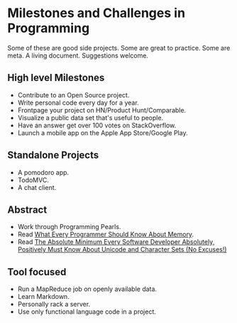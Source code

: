 # Milestones and Challenges in Programming

Some of these are good side projects. Some are great to practice. Some are meta. A living document. Suggestions welcome.

## High level Milestones
- Contribute to an Open Source project.
- Write personal code every day for a year.
- Frontpage your project on HN/Product Hunt/Comparable.
- Visualize a public data set that's useful to people.
- Have an answer get over 100 votes on StackOverflow.
- Launch a mobile app on the Apple App Store/Google Play.

## Standalone Projects
- A pomodoro app.
- TodoMVC.
- A chat client.

## Abstract
- Work through Programming Pearls.
- Read [What Every Programmer Should Know About Memory](https://www.akkadia.org/drepper/cpumemory.pdf).
- Read [The Absolute Minimum Every Software Developer Absolutely, Positively Must Know About Unicode and Character Sets (No Excuses!)](http://www.joelonsoftware.com/articles/Unicode.html)

## Tool focused
- Run a MapReduce job on openly available data.
- Learn Markdown.
- Personally rack a server.
- Use only functional language code in a project.
